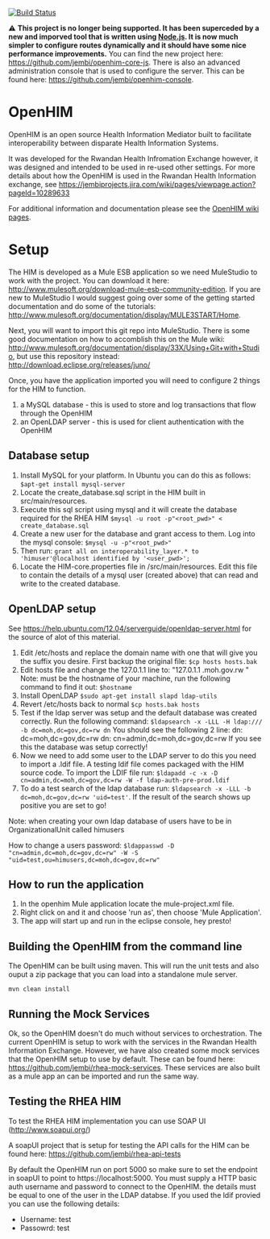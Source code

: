 [![Build Status](https://travis-ci.org/jembi/openhim.png?branch=develop)](https://travis-ci.org/jembi/openhim)

:warning: **This project is no longer being supported. It has been superceded by a new and imporved tool that is written using [Node.js](http://nodejs.org/). It is now much simpler to configure routes dynamically and it should have some nice performance improvements.** You can find the new project here: https://github.com/jembi/openhim-core-js. There is also an advanced administration console that is used to configure the server. This can be found here: https://github.com/jembi/openhim-console.

OpenHIM
=======

OpenHIM is an open source Health Information Mediator built to facilitate interoperability between disparate Health Information Systems.

It was developed for the Rwandan Health Infromation Exchange however, it was designed and intended to be used in re-used other settings. For more details about how the OpenHIM is used in the Rwandan Health Information exchange, see https://jembiprojects.jira.com/wiki/pages/viewpage.action?pageId=10289633

For additional information and documentation please see the [OpenHIM wiki pages](https://github.com/jembi/openhim/wiki).

Setup
=====

The HIM is developed as a Mule ESB application so we need MuleStudio to work with the project. You can download it here: http://www.mulesoft.org/download-mule-esb-community-edition. If you are new to MuleStudio I would suggest going over some of the getting started documentation and do some of the tutorials: http://www.mulesoft.org/documentation/display/MULE3START/Home.

Next, you will want to import this git repo into MuleStudio. There is some good documentation on how to accomblish this on the Mule wiki: http://www.mulesoft.org/documentation/display/33X/Using+Git+with+Studio, but use this repository instead: http://download.eclipse.org/releases/juno/ 

Once, you have the application imported you will need to configure 2 things for the HIM to function.

1.	a MySQL database - this is used to store and log transactions that flow through the OpenHIM
2.	an OpenLDAP server - this is used for client authentication with the OpenHIM

Database setup
--------------

1.	Install MySQL for your platform. In Ubuntu you can do this as follows: `$apt-get install mysql-server`
2.	Locate the create_database.sql script in the HIM built in src/main/resources.
3.	Execute this sql script using mysql and it will create the database required for the RHEA HIM `$mysql -u root -p"<root_pwd>" < create_database.sql`
4.	Create a new user for the database and grant access to them. Log into the mysql console: `$mysql -u -p"<root_pwd>"`
5.	Then run: `grant all on interoperability_layer.* to 'himuser'@localhost identified by '<user_pwd>';`
6.	Locate the HIM-core.properties file in /src/main/resources. Edit this file to contain the details of a mysql user (created above) that can read and write to the created database.

OpenLDAP setup
--------------

See https://help.ubuntu.com/12.04/serverguide/openldap-server.html for the source of alot of this material.

1.	Edit /etc/hosts and replace the domain name with one that will give you the suffix you desire. First backup the original file: `$cp hosts hosts.bak`
2.	Edit hosts file and change the 127.0.1.1 line to: "127.0.1.1          <hostname>.moh.gov.rw           <hostname>" Note: <hostname> must be the hostname of your machine, run the following command to find it out: `$hostname`
3.	Install OpenLDAP `$sudo apt-get install slapd ldap-utils`
4.	Revert /etc/hosts back to normal `$cp hosts.bak hosts`
5.	Test if the ldap server was setup and the default database was created correctly. Run the following command: `$ldapsearch -x -LLL -H ldap:/// -b dc=moh,dc=gov,dc=rw dn` You should see the following 2 line:
	dn: dc=moh,dc=gov,dc=rw
	dn: cn=admin,dc=moh,dc=gov,dc=rw
	If you see this the database was setup correctly!
6.	Now we need to add some user to the LDAP server to do this you need to import a .ldif file. A testing ldif file comes packaged with the HIM source code. To import the LDIF file run: `$ldapadd -c -x -D cn=admin,dc=moh,dc=gov,dc=rw -W -f ldap-auth-pre-prod.ldif`
7.	To do a test search of the ldap database run: `$ldapsearch -x -LLL -b dc=moh,dc=gov,dc=rw 'uid=test'`. If the result of the search shows up positive you are set to go!

Note: when creating your own ldap database of users have to be in OrganizationalUnit called himusers

How to change a users password: `$ldappasswd -D "cn=admin,dc=moh,dc=gov,dc=rw" -W -S "uid=test,ou=himusers,dc=moh,dc=gov,dc=rw"`

How to run the application
--------------------------

1.	In the openhim Mule application locate the mule-project.xml file.
2.	Right click on and it and choose 'run as', then choose 'Mule Application'.
3.	The app will start up and run in the eclipse console, hey presto!

Building the OpenHIM from the command line
------------------------------------------

The OpenHIM can be built using maven. This will run the unit tests and also ouput a zip package that you can load into a standalone mule server.

`mvn clean install`

Running the Mock Services
-------------------------

Ok, so the OpenHIM doesn't do much without services to orchestration. The current OpenHIM is setup to work with the services in the Rwandan Health Information Exchange. However, we have also created some mock services that the OpenHIM setup to use by default. These can be found here: https://github.com/jembi/rhea-mock-services. These services are also built as a mule app an can be imported and run the same way.

Testing the RHEA HIM
--------------------

To test the RHEA HIM implementation you can use SOAP UI (http://www.soapui.org/)

A soapUI project that is setup for testing the API calls for the HIM can be found here: https://github.com/jembi/rhea-api-tests

By default the OpenHIM run on port 5000 so make sure to set the endpoint in soapUI to point to https://localhost:5000. You must supply a HTTP basic auth username and password to connect to the OpenHIM. the details must be equal to one of the user in the LDAP databse. If you used the ldif provied you can use the following details:
* Username: test
* Passowrd: test 
